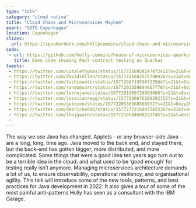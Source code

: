 ```yaml
---
type: "talk"
category: "cloud native"
title: "Cloud Chaos and Microservices Mayhem"
event: "GOTO Copenhagen"
location: Copenhagen
slides:
  url: https://speakerdeck.com/hollycummins/cloud-chaos-and-microservices-mayhem-55b7effe-85d2-4518-a36a-0981f2e76764
code: 
 - url: https://github.com/holly-cummins/house-of-microservices-quarkus-contract-testing-sample
   title: Demo code showing Pact contract testing on Quarkus
tweets:
 - https://twitter.com/vitalethomas/status/1577216958147473412?s=21&t=8ozy2PbSm9-6FNXL_yv3fw
 - https://twitter.com/davidsellen/status/1577215682575740928?s=21&t=8ozy2PbSm9-6FNXL_yv3fw
 - https://twitter.com/techiewatt/status/1577208719590723584?s=21&t=8ozy2PbSm9-6FNXL_yv3fw
 - https://twitter.com/randomsort/status/1577203559694667776?s=21&t=8ozy2PbSm9-6FNXL_yv3fw
 - https://twitter.com/lornajane/status/1577201989720903680?s=21&t=8ozy2PbSm9-6FNXL_yv3fw
 - https://twitter.com/jessicacregg/status/1577200876200292352?s=21&t=8ozy2PbSm9-6FNXL_yv3fw
 - https://twitter.com/gotocon/status/1577220538568568832?s=21&t=8ozy2PbSm9-6FNXL_yv3fw
 - https://twitter.com/debrickedab/status/1577277216047583236?s=21&t=8ozy2PbSm9-6FNXL_yv3fw
 - https://twitter.com/lhojgaard/status/1577210584600223745?s=21&t=8ozy2PbSm9-6FNXL_yv3fw
 - 
---
```

The way we use Java has changed. Applets - or any browser-side Java - are a long, long, time ago. Java moved to the back end, and stayed there, but the back-end has gotten bigger, more distributed, and more complicated. Some things that were a good idea ten years ago turn out to be a terrible idea in the cloud; and what used to be ‘good enough’ for testing really isn’t anymore. Managing microservices architecture demands a lot of us, to ensure observability, operational resiliency, and organisational agility. This talk will introduce some of the new tools, patterns, and best practices for Java development in 2022. It also gives a tour of some of the most painful anti-patterns Holly has seen as a consultant with the IBM Garage.